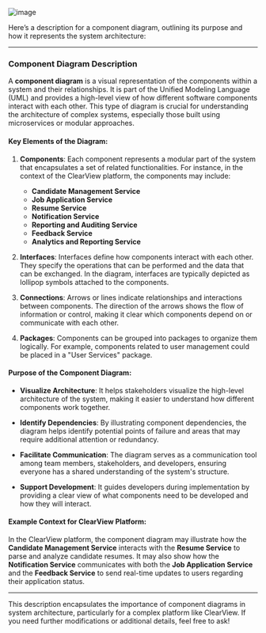 ![image](https://github.com/user-attachments/assets/b6b039c1-ed6c-4c2d-bbcb-5b59e8327c3c)

Here’s a description for a component diagram, outlining its purpose and how it represents the system architecture:

---

### **Component Diagram Description**

A **component diagram** is a visual representation of the components within a system and their relationships. It is part of the Unified Modeling Language (UML) and provides a high-level view of how different software components interact with each other. This type of diagram is crucial for understanding the architecture of complex systems, especially those built using microservices or modular approaches.

#### **Key Elements of the Diagram:**

1. **Components**: Each component represents a modular part of the system that encapsulates a set of related functionalities. For instance, in the context of the ClearView platform, the components may include:
   - **Candidate Management Service**
   - **Job Application Service**
   - **Resume Service**
   - **Notification Service**
   - **Reporting and Auditing Service**
   - **Feedback Service**
   - **Analytics and Reporting Service**

2. **Interfaces**: Interfaces define how components interact with each other. They specify the operations that can be performed and the data that can be exchanged. In the diagram, interfaces are typically depicted as lollipop symbols attached to the components.

3. **Connections**: Arrows or lines indicate relationships and interactions between components. The direction of the arrows shows the flow of information or control, making it clear which components depend on or communicate with each other.

4. **Packages**: Components can be grouped into packages to organize them logically. For example, components related to user management could be placed in a "User Services" package.

#### **Purpose of the Component Diagram:**

- **Visualize Architecture**: It helps stakeholders visualize the high-level architecture of the system, making it easier to understand how different components work together.
  
- **Identify Dependencies**: By illustrating component dependencies, the diagram helps identify potential points of failure and areas that may require additional attention or redundancy.

- **Facilitate Communication**: The diagram serves as a communication tool among team members, stakeholders, and developers, ensuring everyone has a shared understanding of the system's structure.

- **Support Development**: It guides developers during implementation by providing a clear view of what components need to be developed and how they will interact.

#### **Example Context for ClearView Platform:**

In the ClearView platform, the component diagram may illustrate how the **Candidate Management Service** interacts with the **Resume Service** to parse and analyze candidate resumes. It may also show how the **Notification Service** communicates with both the **Job Application Service** and the **Feedback Service** to send real-time updates to users regarding their application status.

---

This description encapsulates the importance of component diagrams in system architecture, particularly for a complex platform like ClearView. If you need further modifications or additional details, feel free to ask!
